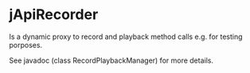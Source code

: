 jApiRecorder
============
Is a dynamic proxy to record and playback method calls e.g. for testing porposes.

See javadoc (class RecordPlaybackManager) for more details.
